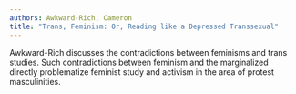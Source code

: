 ```yaml
---
authors: Awkward-Rich, Cameron
title: "Trans, Feminism: Or, Reading like a Depressed Transsexual"
---
```


Awkward-Rich discusses the contradictions between feminisms and trans
studies. Such contradictions between feminism and the marginalized
directly problematize feminist study and activism in the area of
protest masculinities.
